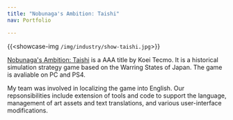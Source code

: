 ```yaml
---
title: "Nobunaga's Ambition: Taishi"
nav: Portfolio

---
```


{{<showcase-img `/img/industry/show-taishi.jpg`>}}

[Nobunaga's Ambition: Taishi](https://store.steampowered.com/app/628890/NOBUNAGAS_AMBITION_Taishi/) is a AAA title by Koei Tecmo. It is a historical simulation strategy game based on the Warring States of Japan. The game is avaliable on PC and PS4.

                    
My team was involved in localizing the game into English. Our repsonsibilities include extension of tools and code to support the language, management of art assets and text translations, and various user-interface modifications. 
